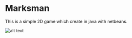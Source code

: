 # Marksman
This is a simple 2D game which create in java with netbeans.

![alt text](https://github.com/Ahmedrissa909/Marksman/blob/master/screenshot.gif)
